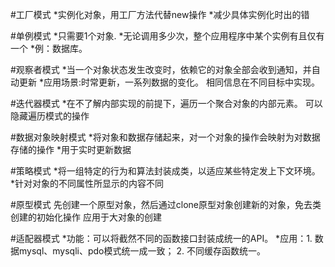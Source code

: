 #工厂模式
*实例化对象，用工厂方法代替new操作
*减少具体实例化时出的错

#单例模式
*只需要1个对象.
*无论调用多少次，整个应用程序中某个实例有且仅有一个
*例：数据库。

#观察者模式
*当一个对象状态发生改变时，依赖它的对象全部会收到通知，并自动更新
*应用场景:时常更新，一系列数据的变化。
         相同信息在不同目标中实现。

#迭代器模式
*在不了解内部实现的前提下，遍历一个聚合对象的内部元素。
 可以隐藏遍历模式的操作

#数据对象映射模式
*将对象和数据存储起来，对一个对象的操作会映射为对数据存储的操作
*用于实时更新数据

#策略模式
*将一组特定的行为和算法封装成类，以适应某些特定发上下文环境。
*针对对象的不同属性所显示的内容不同

#原型模式
先创建一个原型对象，然后通过clone原型对象创建新的对象，免去类创建的初始化操作
应用于大对象的创建

#适配器模式
*功能：可以将截然不同的函数接口封装成统一的API。
*应用：1. 数据mysql、mysqli、pdo模式统一成一致；
      2. 不同缓存函数统一。